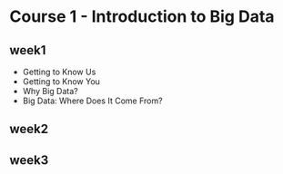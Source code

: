# Course 1 - Introduction to Big Data

## week1
* Getting to Know Us
* Getting to Know You
* Why Big Data?
* Big Data: Where Does It Come From?

## week2

## week3
